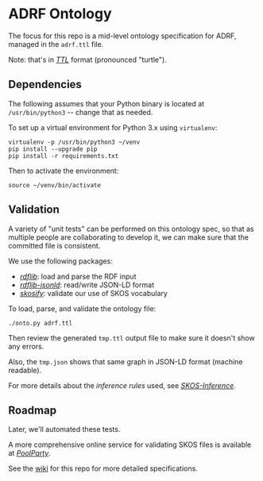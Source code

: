 # ADRF Ontology

The focus for this repo is a mid-level ontology specification for
ADRF, managed in the `adrf.ttl` file.  

Note: that's in [*TTL*](https://www.w3.org/TR/turtle/) format
(pronounced "turtle").


## Dependencies

The following assumes that your Python binary is located at
`/usr/bin/python3` -- change that as needed.

To set up a virtual environment for Python 3.x using `virtualenv`:
```
virtualenv -p /usr/bin/python3 ~/venv
pip install --upgrade pip
pip install -r requirements.txt
```

Then to activate the environment:
```
source ~/venv/bin/activate
```


## Validation

A variety of "unit tests" can be performed on this ontology spec, so
that as multiple people are collaborating to develop it, we can make
sure that the committed file is consistent.

We use the following packages:

  * [*rdflib*](https://rdflib.readthedocs.io/): load and parse the RDF input
  * [*rdflib-jsonld*](https://github.com/RDFLib/rdflib-jsonld): read/write JSON-LD format
  * [*skosify*](https://skosify.readthedocs.io/): validate our use of SKOS vocabulary

To load, parse, and validate the ontology file:

```
./onto.py adrf.ttl
```

Then review the generated `tmp.ttl` output file to make sure it
doesn't show any errors.

Also, the `tmp.json` shows that same graph in JSON-LD format (machine
readable).

For more details about the *inference rules* used, see
[*SKOS-Inference*](https://github.com/NatLibFi/Skosify/wiki/SKOS-Inference).


## Roadmap

Later, we'll automated these tests.

A more comprehensive online service for validating SKOS files is
available at [*PoolParty*](https://qskos.poolparty.biz/login).

See the [wiki](https://github.com/Coleridge-Initiative/adrf-onto/wiki) for this repo for more detailed specifications.
